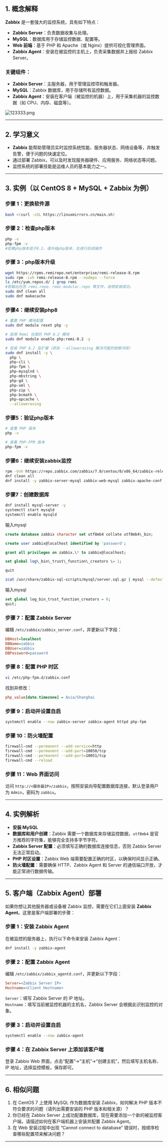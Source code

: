 ## 1. 概念解释  
**Zabbix** 是一套强大的监控系统，具有如下特点：  
- **Zabbix Server**：负责数据收集与处理。  
- **MySQL**：数据库用于存储监控数据、配置等。  
- **Web 前端**：基于 PHP 和 Apache（或 Nginx）提供可视化管理界面。  
- **Zabbix Agent**：安装在被监控的主机上，负责采集数据并上报给 Zabbix Server。

### 关键组件：
- **Zabbix Server**：主服务器，用于管理监控项和触发器。  
- **MySQL**：Zabbix 数据库，用于存储所有监控数据。  
- **Zabbix Agent**：安装在客户端（被监控的机器）上，用于采集机器的监控数据（如 CPU、内存、磁盘等）。  


![123333.png](https://pic.myla.eu.org/file/1757254194161_123333.png)

---



## 2. 学习意义  
- **Zabbix** 能帮助管理员实时监控系统性能、服务器状态、网络设备等，并触发告警，便于问题的快速定位。  
- 通过部署 Zabbix，可以及时发现服务器硬件、应用服务、网络状态等问题。  
- 监控系统的部署技能是运维人员的基本能力之一。

---

## 3. 实例（以 CentOS 8 + MySQL + Zabbix 为例）

### 步骤 1：更换软件源
```bash
bash <(curl -sSL https://linuxmirrors.cn/main.sh)
```

### 步骤 2：检查php版本
```bash
php -v
php-fpm -v  
#如果php版本低于8.2，请升级php版本，在进行后续操作
```

### 步骤 3：php版本升级
```bash
wget https://rpms.remirepo.net/enterprise/remi-release-8.rpm
sudo rpm -ivh remi-release-8.rpm --nodeps --force
ls /etc/yum.repos.d/ | grep remi
#若输出包含 remi.repo、remi-modular.repo 等文件，说明安装成功。
sudo dnf clean all
sudo dnf makecache
```
### 步骤4：继续安装php8
```bash
# 重置 PHP 模块配置
sudo dnf module reset php -y

# 启用 Remi 仓库的 PHP 8.2 模块
sudo dnf module enable php:remi-8.2 -y

# 安装 PHP 8.2 及扩展（添加 --allowerasing 解决可能的依赖冲突）
sudo dnf install -y \
  php \
  php-cli \
  php-fpm \
  php-mysqlnd \
  php-mbstring \
  php-gd \
  php-xml \
  php-zip \
  php-bcmath \
  php-opcache \
  --allowerasing
```
### 步骤5：验证php版本
```bash
# 查看 PHP 版本
php -v

# 查看 PHP-FPM 版本
php-fpm -v
```

### 步骤6：继续安装zabbix监控
```bash
rpm -Uvh https://repo.zabbix.com/zabbix/7.0/centos/8/x86_64/zabbix-release-latest-7.0.el8.noarch.rpm
dnf clean all
dnf install -y zabbix-server-mysql zabbix-web-mysql zabbix-apache-conf zabbix-sql-scripts zabbix-agent
```

### 步骤7：创建数据库
```bash
dnf install mysql-server -y
systemctl start mysqld
systemctl enable mysqld
```
输入mysql
```sql
create database zabbix character set utf8mb4 collate utf8mb4\_bin;

create user zabbix@localhost identified by 'password';

grant all privileges on zabbix.\* to zabbix@localhost;

set global log\_bin\_trust\_function\_creators \= 1;

quit
```

```bash
zcat /usr/share/zabbix-sql-scripts/mysql/server.sql.gz | mysql --default-character-set=utf8mb4 -uzabbix -p zabbix
```

输入mysql
```sql
set global log_bin_trust_function_creators = 0;
quit;
```


### 步骤 7：配置 Zabbix Server  
编辑 `/etc/zabbix/zabbix_server.conf`，并更新以下字段：  
```ini
DBHost=localhost
DBName=zabbix
DBUser=zabbix
DBPassword=password
```

### 步骤 8：配置 PHP 时区  
```bash
vi /etc/php-fpm.d/zabbix.conf
```
找到并修改：  
```ini
php_value[date.timezone] = Asia/Shanghai
```

### 步骤 9：启动并设置自启  
```bash
systemctl enable --now zabbix-server zabbix-agent httpd php-fpm
```

### 步骤 10：防火墙配置  
```bash
firewall-cmd --permanent --add-service=http
firewall-cmd --permanent --add-port=10050/tcp
firewall-cmd --permanent --add-port=10051/tcp
firewall-cmd --reload
```

### 步骤 11：Web 界面访问  
访问 `http://<服务器IP>/zabbix`，按照安装向导配置数据库连接，默认登录用户为 `Admin`，密码为 `zabbix`。

---

## 4. 实例解析  
- **安装 MySQL**
- **数据库和用户创建**：Zabbix 需要一个数据库来存储监控数据，`utf8mb4` 是官方推荐的字符集，能够完全支持多字节字符。  
- **Zabbix Server 配置**：必须填写正确的数据库连接信息，否则 Zabbix Server 无法正常启动。  
- **PHP 时区设置**：Zabbix Web 端需要配置正确的时区，以确保时间显示正确。  
- **防火墙配置**：需要确保 HTTP、Zabbix Agent 和 Server 的通信端口开放，才能正常进行数据传输。  

---

## 5. 客户端（Zabbix Agent）部署  
如果你想让其他服务器或设备被 Zabbix 监控，需要在它们上面安装 **Zabbix Agent**。这里是客户端部署的步骤：  

### 步骤 1：安装 Zabbix Agent  
在被监控的服务器上，执行以下命令来安装 Zabbix Agent：  
```bash
dnf install -y zabbix-agent
```

### 步骤 2：配置 Zabbix Agent  
编辑 `/etc/zabbix/zabbix_agentd.conf`，并更新以下字段：  
```ini
Server=<Zabbix Server IP>
Hostname=<Client Hostname>
```
`Server`：填写 Zabbix Server 的 IP 地址。  
`Hostname`：填写当前被监控机器的主机名，Zabbix Server 会根据此识别监控的对象。

### 步骤 3：启动并设置自启  
```bash
systemctl enable --now zabbix-agent
```

### 步骤 4：在 Zabbix Server 上添加该客户端  
登录 Zabbix Web 界面，点击“配置”->“主机”->“创建主机”，然后填写主机名称、IP 地址，选择监控模板，保存即可。

---

## 6. 相似问题

1. 在 CentOS 7 上使用 MySQL 作为数据库安装 Zabbix，如何解决 PHP 版本不符合要求的问题（请列出需要安装的 PHP 版本和相关源）？
2. 你已经在 Zabbix Server 上成功配置数据库，现在需要添加一个新的被监控客户端，请描述如何在客户端机器上安装并配置 Zabbix Agent。
3. 在 Web 安装过程中出现 “Cannot connect to database” 错误时，按顺序检查哪些配置项来解决问题？

---

